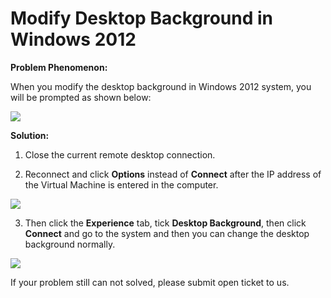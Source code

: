 # Modify Desktop Background in Windows 2012
**Problem Phenomenon:**

When you modify the desktop background in Windows 2012 system, you will be prompted as shown below:

![](https://github.com/jdcloudcom/cn/blob/edit/image/Elastic-Compute/Virtual-Machine/Windows/Windows%202012%E4%BF%AE%E6%94%B9%E6%A1%8C%E9%9D%A2%E8%83%8C%E6%99%AF01.png)

**Solution:**

1. Close the current remote desktop connection.

2. Reconnect and click **Options** instead of **Connect** after the IP address of the Virtual Machine is entered in the computer. 

![](https://github.com/jdcloudcom/cn/blob/edit/image/Elastic-Compute/Virtual-Machine/Windows/Windows%202012%E4%BF%AE%E6%94%B9%E6%A1%8C%E9%9D%A2%E8%83%8C%E6%99%AF02.png)

3. Then click the **Experience** tab, tick **Desktop Background**, then click **Connect** and go to the system and then you can change the desktop background normally.

![](https://github.com/jdcloudcom/cn/blob/edit/image/Elastic-Compute/Virtual-Machine/Windows/Windows%202012%E4%BF%AE%E6%94%B9%E6%A1%8C%E9%9D%A2%E8%83%8C%E6%99%AF03.png)

If your problem still can not solved, please submit open ticket to us.
